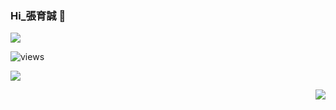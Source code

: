### Hi_張育誠 👋

[![](https://github-readme-stats.vercel.app/api/top-langs/?username=joohnny3)](https://github.com/anuraghazra/github-readme-stats)

![views](https://img.shields.io/github/watchers/joohnny/1000?style=social)

![](https://komarev.com/ghpvc/?username=joohnny3)

<div align="right" height="160" margin-bottom="20" >
	<img src="https://github-readme-stats.vercel.app/api?username=joohnny3&show_icons=true">
</div>



<!--
**joohnny3/joohnny3** is a ✨ _special_ ✨ repository because its `README.md` (this file) appears on your GitHub profile.




Here are some ideas to get you started:

- 🔭 I’m currently working on ...
- 🌱 I’m currently learning ...
- 👯 I’m looking to collaborate on ...
- 🤔 I’m looking for help with ...
- 💬 Ask me about ...
- 📫 How to reach me: ...
- 😄 Pronouns: ...
- ⚡ Fun fact: ...
-->
